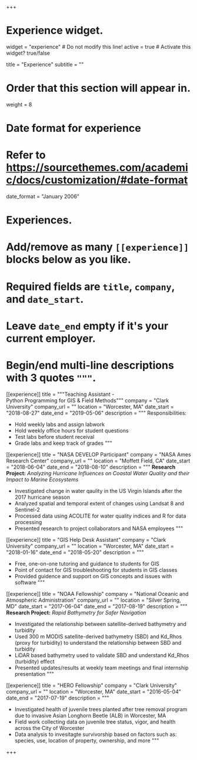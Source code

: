 +++
# Experience widget.
widget = "experience"  # Do not modify this line!
active = true  # Activate this widget? true/false

title = "Experience"
subtitle = ""

# Order that this section will appear in.
weight = 8

# Date format for experience
#   Refer to https://sourcethemes.com/academic/docs/customization/#date-format
date_format = "January 2006"

# Experiences.
#   Add/remove as many `[[experience]]` blocks below as you like.
#   Required fields are `title`, `company`, and `date_start`.
#   Leave `date_end` empty if it's your current employer.
#   Begin/end multi-line descriptions with 3 quotes `"""`.
[[experience]]
  title = """Teaching Assistant -<br>Python Programming for GIS & Field Methods"""
  company = "Clark University"
  company_url = ""
  location = "Worcester, MA"
  date_start = "2018-08-27"
  date_end = "2019-05-06"
  description = """
  Responsibilities:
  
  * Hold weekly labs and assign labwork
  * Hold weekly office hours for student questions
  * Test labs before student receival
  * Grade labs and keep track of grades
  """

[[experience]]
  title = "NASA DEVELOP Participant"
  company = "NASA Ames Research Center"
  company_url = ""
  location = "Moffett Field, CA"
  date_start = "2018-06-04"
  date_end = "2018-08-10"
  description = """
  **Research Project:** *Analyzing Hurricane Influences on Coastal Water Quality and their Impact to Marine Ecosystems*
  
  * Investigated change in water qaulity in the US Virgin Islands after the 2017 hurricane season
  * Analyzed spatial and temporal extent of changes using Landsat 8 and Sentinel-2
  * Processed data using ACOLITE for water quality indices and R for data processing
  * Presented research to project collaborators and NASA employees
  """

[[experience]]
  title = "GIS Help Desk Assistant"
  company = "Clark University"
  company_url = ""
  location = "Worcester, MA"
  date_start = "2018-01-16"
  date_end = "2018-05-20"
  description = """
  * Free, one-on-one tutoring and guidance to students for GIS
  * Point of contact for GIS troubleshooting for students in GIS classes
  * Provided guidence and support on GIS concepts and issues with software
  """

[[experience]]
  title = "NOAA Fellowship"
  company = "National Oceanic and Atmospheric Administration"
  company_url = ""
  location = "Silver Spring, MD"
  date_start = "2017-06-04"
  date_end = "2017-08-19"
  description = """
  **Research Project:** *Rapid Bathymetry for Safer Navigation*
  
  * Investigated the relationship between satellite-derived bathymetry and turbidity
  * Used 300 m MODIS satellite-derived bathymetry (SBD) and Kd_Rhos (proxy for turbidity) to understand the relationship between SBD and turbidity
  * LiDAR based bathymetry used to validate SBD and understand Kd_Rhos (turbidity) effect
  * Presented updates/results at weekly team meetings and final internship presentation
  """
  
[[experience]]
  title = "HERO Fellowship"
  company = "Clark University"
  company_url = ""
  location = "Worcester, MA"
  date_start = "2016-05-04"
  date_end = "2017-07-19"
  description = """
  * Investigated health of juvenile trees planted after tree removal program due to invasive Asian Longhorn Beetle (ALB) in Worcester, MA
  * Field work collecting data on juvenile tree status, vigor, and health across the City of Worcester
  * Data analysis to invesitagte survivorship based on factors such as: species, use, location of property, ownership, and more
  """

+++
